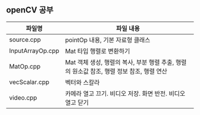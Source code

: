 ## openCV 공부


| **파일명**       | **파일 내용**                         |
| -------------------- | ------------------------------------------------------------ |
| source.cpp       | pointOp 내용, 기본 자료형 클래스                         |
| InputArrayOp.cpp | Mat 타입 행렬로 변환하기                                 |
| MatOp.cpp        | Mat 객체 생성, 행렬의 복사, 부분 행렬 추출, 행렬의 원소값 참조, 행렬 정보 참조, 행렬 연산 |
| vecScalar.cpp    | 벡터와 스칼라                                            |
| video.cpp        | 카메라 열고 끄기. 비디오 저장. 화면 반전. 비디오 열고 닫기 |
